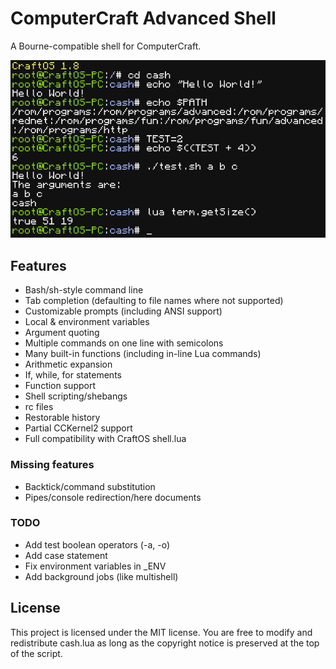 # ComputerCraft Advanced Shell
A Bourne-compatible shell for ComputerCraft.

![image](image.png)

## Features
* Bash/sh-style command line
* Tab completion (defaulting to file names where not supported)
* Customizable prompts (including ANSI support)
* Local & environment variables
* Argument quoting
* Multiple commands on one line with semicolons
* Many built-in functions (including in-line Lua commands)
* Arithmetic expansion
* If, while, for statements
* Function support
* Shell scripting/shebangs
* rc files
* Restorable history
* Partial CCKernel2 support
* Full compatibility with CraftOS shell.lua

### Missing features
* Backtick/command substitution
* Pipes/console redirection/here documents

### TODO
* Add test boolean operators (-a, -o)
* Add case statement
* Fix environment variables in _ENV
* Add background jobs (like multishell)

## License
This project is licensed under the MIT license. You are free to modify and redistribute cash.lua as long as the copyright notice is preserved at the top of the script.